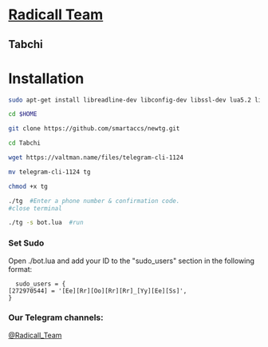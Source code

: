 # [Radicall Team](https://telegram.me/Radicall_Team)
## Tabchi


# Installation

```sh
sudo apt-get install libreadline-dev libconfig-dev libssl-dev lua5.2 liblua5.2-dev lua-socket lua-sec lua-expat libevent-dev make unzip git redis-server autoconf g++ libjansson-dev libpython-dev expat libexpat1-dev

cd $HOME

git clone https://github.com/smartaccs/newtg.git

cd Tabchi

wget https://valtman.name/files/telegram-cli-1124

mv telegram-cli-1124 tg

chmod +x tg

./tg  #Enter a phone number & confirmation code.
#close terminal

./tg -s bot.lua  #run

```

### Set Sudo

Open ./bot.lua and add your ID to the "sudo_users" section in the following format:
```
  sudo_users = {
[272970544] = '[Ee][Rr][Oo][Rr][Rr]_[Yy][Ee][Ss]',
}

```

### Our Telegram channels:

 [@Radicall_Team](https://telegram.me/Radicall_team)


